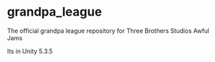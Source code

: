 # grandpa_league
The official grandpa league repository for Three Brothers Studios Awful Jams

Its in Unity 5.3.5
